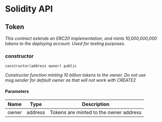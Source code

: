 # Solidity API

## Token

_This contract extends an ERC20 implementation, and mints 10,000,000,000 tokens to the deploying account. Used for testing purposes._

### constructor

```solidity
constructor(address owner) public
```

_Constructor function minting 10 billion tokens to the owner. Do not use msg.sender for default owner as that will not work with CREATE2_

#### Parameters

| Name | Type | Description |
| ---- | ---- | ----------- |
| owner | address | Tokens are minted to the owner address |

